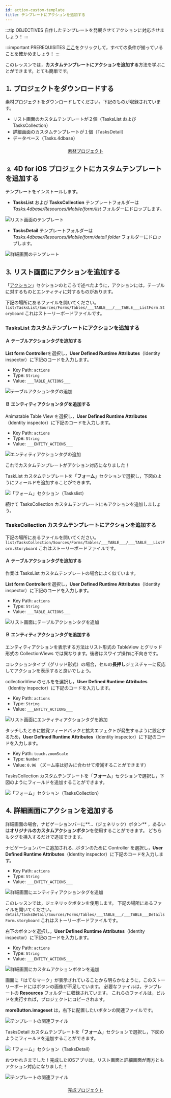 ```yaml
---
id: action-custom-template
title: テンプレートにアクションを追加する
---
```


:::tip OBJECTIVES 自作したテンプレートを発展させてアクションに対応させましょう！ :::

:::important PREREQUISITES [ここ](prerequisites.html)をクリックして，すべての条件が揃っていることを確かめましょう！ :::

このレッスンでは，**カスタムテンプレートにアクションを追加する**方法を学ぶことができます。とても簡単です。

## ⒈ プロジェクトをダウンロードする

素材プロジェクトをダウンロードしてください。下記のものが収録されています。

* リスト画面のカスタムテンプレートが２個（TasksList および TasksCollection）
* 詳細画面のカスタムテンプレートが１個（TasksDetail）
* データベース（Tasks.4dbase）

<div style="text-align: center; margin-top: 20px; margin-bottom: 20px">
  <p>
    

<a class="button"
href="https://github.com/4d-for-ios/tutorial-AddingActionToTemplates/archive/1dc5aecfbea62a9999d571cb1a956f1ef6983111.zip">素材プロジェクト</a>

  </p>
</div>

## ⒉ 4D for iOS プロジェクトにカスタムテンプレートを追加する

テンプレートをインストールします。

* **TasksList** および **TasksCollection** テンプレートフォルダーは *Tasks.4dbase/Resources/Mobile/form/list* フォルダーにドロップします。 

![リスト画面のテンプレート](assets/en/actions/Listform-templates.png)

* **TasksDetail** テンプレートフォルダーは *Tasks.4dbase/Resources/Mobile/form/detail folder* フォルダーにドロップします。

![詳細画面のテンプレート](assets/en/actions/Detailform-template.png)

## ⒊ リスト画面にアクションを追加する

「[アクション](actions.html)」セクションのところで述べたように，アクションには，テーブルに対するものとエンティティに対するものがあります。

下記の場所にあるファイルを開いてください。 ```list/TasksList/Sources/Forms/Tables/___TABLE___/___TABLE___ListForm.Storyboard``` これはストーリーボードファイルです。

### TasksList カスタムテンプレートにアクションを追加する

#### Ａ テーブルアクションタグを追加する

**List form Controller**を選択し，**User Defined Runtime Attributes**（Identity inspector）に下記のコードを入力します。

* Key Path: ```actions```
* Type: ```String```
* Value: ```___TABLE_ACTIONS___```

![テーブルアクションタグの追加](assets/en/actions/Add-table-tag-taskslist.png)

#### Ｂ エンティティアクションタグを追加する

Animatable Table View を選択し，**User Defined Runtime Attributes**（Identity inspector）に下記のコードを入力します。

* Key Path: ```actions```
* Type: ```String```
* Value: ```___ENTITY_ACTIONS___```

![エンティティアクションタグの追加](assets/en/actions/Add-entity-tag-taskslist.png)

これでカスタムテンプレートがアクション対応になりました！

TaskList カスタムテンプレートを「**フォーム**」セクションで選択し，下図のようにフィールドを追加することができます。

![「フォーム」セクション（Taskslist）](assets/en/actions/listform-taskslist-forms-section.png)

続けて TasksCollection カスタムテンプレートにもアクションを追加しましょう。

### TasksCollection カスタムテンプレートにアクションを追加する

下記の場所にあるファイルを開いてください。 ```list/TasksCollection/Sources/Forms/Tables/___TABLE___/___TABLE___ListForm.Storyboard``` これはストーリーボードファイルです。

#### Ａ テーブルアクションタグを追加する

作業は TasksList カスタムテンプレートの場合によく似ています。

**List form Controller**を選択し，**User Defined Runtime Attributes**（Identity inspector）に下記のコードを入力します。

* Key Path: ```actions```
* Type: ```String```
* Value: ```___TABLE_ACTIONS___```

![リスト画面にテーブルアクションタグを追加](assets/en/actions/Add-collection-table-tag-taskslist.png)

#### Ｂ エンティティアクションタグを追加する

エンティティアクションを表示する方法はリスト形式の TableView とグリッド形式の CollectionViews では異なります。後者はスワイプ操作に不向きです。

コレクションタイプ（グリッド形式）の場合，セルの**長押し**ジェスチャーに反応してアクションを表示すると良いでしょう。

collectionView のセルをを選択し，**User Defined Runtime Attributes**（Identity inspector）に下記のコードを入力します。

* Key Path: ```actions```
* Type: ```String```
* Value: ```___ENTITY_ACTIONS___```

![リスト画面にエンティティアクションタグを追加](assets/en/actions/Add-collection-entity-tag-taskslist.png)

タッチしたときに触覚フィードバックと拡大エフェクトが発生するように設定するため，**User Defined Runtime Attributes**（Identity inspector）に下記のコードを入力します。

* Key Path: ```touch.zoomScale```
* Type: ```Number```
* Value: ```0.96``` （ズーム率は好みに合わせて増減することができます）

TasksCollection カスタムテンプレートを「**フォーム**」セクションで選択し，下図のようにフィールドを追加することができます。

![「フォーム」セクション（TasksCollection）](assets/en/actions/listform-taskscollection-forms-section.png)

## ⒋ 詳細画面にアクションを追加する

詳細画面の場合，ナビゲーションバーに**…（ジェネリック）ボタン** ，あるいは**オリジナルのカスタムアクションボタン**を使用することができます。 どちらもタグを挿入するだけで追加できます。

ナビゲーションバーに追加される…ボタンのために Controller を選択し，**User Defined Runtime Attributes**（Identity inspector）に下記のコードを入力します。

* Key Path: ```actions```
* Type: ```String```
* Value: ```___ENTITY_ACTIONS___```

![詳細画面にエンティティアクションタグを追加](assets/en/actions/Detail-form-action-navigationBar.png)

このレッスンでは，ジェネリックボタンを使用します。 下記の場所にあるファイルを開いてください。 ```detail/TasksDetail/Sources/Forms/Tables/___TABLE___/___TABLE___DetailsForm.storyboard``` これはストーリーボードファイルです。

右下のボタンを選択し，**User Defined Runtime Attributes**（Identity inspector）に下記のコードを入力します。

* Key Path: ```actions```
* Type: ```String```
* Value: ```___ENTITY_ACTIONS___```

![詳細画面にカスタムアクションボタンを追加](assets/en/actions/Detail-form-action-custom-action-Button.png)

画面に「はてなマーク」が表示されていることから明らかなように，このストーリーボードにはボタンの画像が不足しています。 必要なファイルは，テンプレートの **Resources** フォルダーに収録されています。 これらのファイルは，ビルドを実行すれば，プロジェクトにコピーされます。

**moreButton.imageset** は，右下に配置したいボタンの関連ファイルです。

![テンプレートの関連ファイル](assets/en/actions/Template-Ressources.png)

TasksDetail カスタムテンプレートを「**フォーム**」セクションで選択し，下図のようにフィールドを追加することができます。

![「フォーム」セクション（TasksDetail）](assets/en/actions/detailform-forms-section.png)

おつかれさまでした！完成したiOSアプリは，リスト画面と詳細画面が両方ともアクション対応になりました！

![テンプレートの関連ファイル](assets/en/actions/ListForm-entity-action-tableview.png)

<div style="text-align: center; margin-top: 20px; margin-bottom: 20px">
  <p>
    

<a class="button"
href="https://github.com/4d-for-ios/tutorial-AddingActionToTemplates/releases/latest/download/tutorial-AddingActionToTemplates.zip">完成プロジェクト</a>

  </p>
</div>